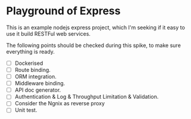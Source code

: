 # Playground of Express

This is an example nodejs express project, which I'm seeking if it easy to use it build RESTFul web services.

The following points should be checked during this spike, to make sure everything is ready.

- [ ] Dockerised
- [ ] Route binding.
- [ ] ORM integration.
- [ ] Middleware binding.
- [ ] API doc generator.
- [ ] Authentication & Log & Throughput Limitation & Validation.
- [ ] Consider the Ngnix as reverse proxy
- [ ] Unit test.
